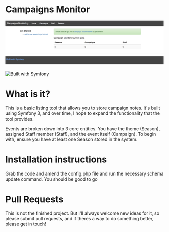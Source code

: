 # Campaigns Monitor

![A basic listing tool built in Symfony](https://raw.githubusercontent.com/shreypuranik/campaigns-monitor/master/screenshots/landing.png "A basic listing tool built in Symfony")


![Built with Symfony](http://pixel-cookers.github.io/built-with-badges/symfony/symfony-long-flat.png)

# What is it?

This is a basic listing tool that allows you to store campaign notes. It's built using Symfony 3, and over time, I hope to expand the functionality that the tool provides.

Events are broken down into 3 core entities. You have the theme (Season), assigned Staff member (Staff), and the event itself (Campaign). To begin with, ensure you have at least one Season stored in the system.

# Installation instructions

Grab the code and amend the config.php file and run the necessary schema update command. You should be good to go

# Pull Requests

This is not the finished project.  But I'll always welcome new ideas for it, so please submit pull requests, and if theres a way to do something better, please get in touch!

